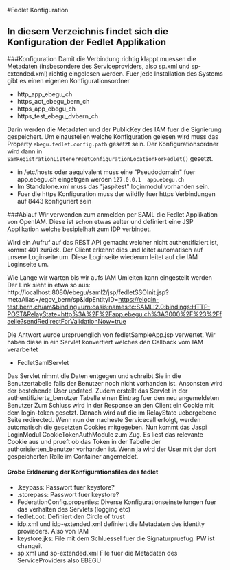 #Fedlet Konfiguration
## In diesem Verzeichnis findet sich die Konfiguration der Fedlet Applikation


###Konfiguration
Damit die Verbindung richtig klappt muessen die Metadaten (insbesondere des Serviceproviders, also sp.xml und sp-extended.xml)
richtig eingelesen werden. Fuer jede Installation des Systems gibt es einen eigenen Konfigurationsordner

- http_app_ebegu_ch
- https_act_ebegu_bern_ch
- https_app_ebegu_ch
- https_test_ebegu_dvbern_ch

Darin werden die Metadaten und der PublicKey des IAM fuer die Signierung gespeichert. Um einzustellen welche Konfiguration
gelesen wird muss das Property `ebegu.fedlet.config.path` gesetzt sein. Der Konfigurationsordner wird dann in 
`SamRegistrationListener#setConfigurationLocationForFedlet()`
gesetzt.


- in /etc/hosts oder aequivalent muss eine "Pseudodomain" fuer app.ebegu.ch eingetrgen werden
`127.0.0.1  app.ebegu.ch`
- Im Standalone.xml muss das "jaspitest" loginmodul vorhanden sein.
- Fuer die https Konfiguration muss der wildfly fuer https Verbindungen auf 8443 konfiguriert sein

 

###Ablauf
Wir verwenden zum anmelden per SAML die Fedlet Applikation von OpenIAM. Diese ist schon etwas aelter und definiert eine 
JSP Applikation welche besipielhaft zum IDP verbindet.

Wird ein Aufruf auf das REST API gemacht welcher nicht authentifiziert ist, kommt 401 zurück. Der Client erkennt dies
und leitet automatisch auf unsere Loginseite um. Diese Loginseite wiederum leitet auf die IAM Loginseite um.

Wie Lange wir warten bis wir aufs IAM Umleiten kann eingestellt werden
Der Link sieht in etwa so aus: http://localhost:8080/ebegu/saml2/jsp/fedletSSOInit.jsp?metaAlias=/egov_bern/sp&idpEntityID=https://elogin-test.bern.ch/am&binding=urn:oasis:names:tc:SAML:2.0:bindings:HTTP-POST&RelayState=http%3A%2F%2Fapp.ebegu.ch%3A3000%2F%23%2Ffaelle?sendRedirectForValidationNow=true


Die Antwort wurde urspruenglich von fedletSampleApp.jsp verwertet. Wir haben diese in ein Servlet konvertiert welches den Callback vom IAM verarbeitet
- FedletSamlServlet



Das Servlet nimmt die Daten entgegen und schreibt Sie in die Benutzertabelle falls der Benutzer noch nicht vorhanden ist. Ansonsten wird der bestehende User updated.
Zudem erstellt das Servlet in der authentifizierte_benutzer Tabelle einen Eintrag fuer den neu angemeldeten Benutzer
Zum Schluss wird in der Response an den Client ein Cookie mit dem login-token gesetzt. Danach wird auf die im RelayState uebergebene
Seite redirected.
Wenn nun der nacheste Servicecall erfolgt, werden automatisch die gesetzten Cookies mitgegeben.
Nun kommt das Jaspi LoginModul CookieTokenAuthModule zum Zug. Es liest das relevante Cookie aus und prueft ob das Token in
der Tabelle der authorisierten_benutzer vorhanden ist. Wenn ja wird der User mit der dort gespeicherten Rolle im Container
angemeldet.



#### Grobe Erklaerung der Konfigurationsfiles des fedlet
- .keypass: Passwort fuer keystore?
- .storepass: Passwort fuer keystore?
- FederationConfig.properties: Diverse Konfigurationseinstellungen fuer das verhalten des Servlets (logging etc)
- fedlet.cot: Definiert den Circle of trust
- idp.xml und idp-extended.xml definiert die Metadaten des identity provieders. Also von IAM
- keystore.jks: File mit dem Schluessel fuer die Signaturpruefug. PW ist changeit
- sp.xml und sp-extended.xml File fuer die Metadaten des ServiceProviders also EBEGU



